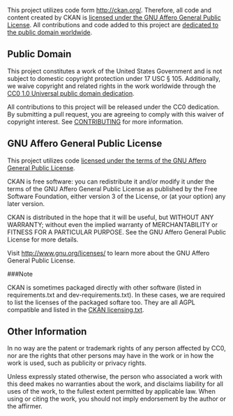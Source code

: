 This project utilizes code form http://ckan.org/. Therefore, all code and content created by CKAN is [licensed under the GNU Affero General Public License](https://github.com/ckan/ckan/blob/master/LICENSE.txt). All contributions and code added to this project are [dedicated to the public domain worldwide](https://creativecommons.org/publicdomain/zero/1.0/). 

## Public Domain

This project constitutes a work of the United States Government and is not subject to domestic copyright protection under 17 USC § 105. Additionally, we waive copyright and related rights in the work worldwide through the [CC0 1.0 Universal public domain dedication](https://creativecommons.org/publicdomain/zero/1.0/).

All contributions to this project will be released under the CC0 dedication. By submitting a pull request, you are agreeing to comply with this waiver of copyright interest. See [CONTRIBUTING](https://github.com/GSA/ckanext-geodatagov/blob/master/CONTRIBUTING.md) for more information. 

## GNU Affero General Public License

This project utilizes code [licensed under the terms of the GNU Affero General Public License](https://github.com/ckan/ckan/blob/master/LICENSE.txt).

CKAN is free software: you can redistribute it and/or modify
it under the terms of the GNU Affero General Public License as
published by the Free Software Foundation, either version 3 of the
License, or (at your option) any later version.

CKAN is distributed in the hope that it will be useful,
but WITHOUT ANY WARRANTY; without even the implied warranty of
MERCHANTABILITY or FITNESS FOR A PARTICULAR PURPOSE.  See the
GNU Affero General Public License for more details.

Visit http://www.gnu.org/licenses/ to learn more about the GNU Affero General Public License.

###Note

CKAN is sometimes packaged directly with other software (listed in
requirements.txt and dev-requirements.txt).
In these cases, we are required to list the licenses of the packaged softare
too. They are all AGPL compatible and listed in the [CKAN licensing.txt](https://github.com/ckan/ckan/blob/master/LICENSE.txt).


## Other Information

In no way are the patent or trademark rights of any person affected by CC0, nor are the rights that other persons may have in the work or in how the work is used, such as publicity or privacy rights.

Unless expressly stated otherwise, the person who associated a work with this deed makes no warranties about the work, and disclaims liability for all uses of the work, to the fullest extent permitted by applicable law. When using or citing the work, you should not imply endorsement by the author or the affirmer.
